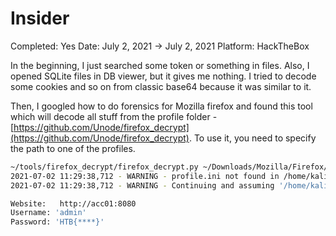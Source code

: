 # Insider

Completed: Yes
Date: July 2, 2021 → July 2, 2021
Platform: HackTheBox

In the beginning, I just searched some token or something in files. Also, I opened SQLite files in DB viewer, but it gives me nothing. I tried to decode some cookies and so on from classic base64 because it was similar to it.

Then, I googled how to do forensics for Mozilla firefox and found this tool which will decode all stuff from the profile folder - [https://github.com/Unode/firefox_decrypt](https://github.com/Unode/firefox_decrypt). To use it, you need to specify the path to one of the profiles.

```bash
~/tools/firefox_decrypt/firefox_decrypt.py ~/Downloads/Mozilla/Firefox/Profiles/2542z9mo.default-release 
2021-07-02 11:29:38,712 - WARNING - profile.ini not found in /home/kali/Downloads/Mozilla/Firefox/Profiles/2542z9mo.default-release
2021-07-02 11:29:38,712 - WARNING - Continuing and assuming '/home/kali/Downloads/Mozilla/Firefox/Profiles/2542z9mo.default-release' is a profile location

Website:   http://acc01:8080
Username: 'admin'
Password: 'HTB{****}'
```